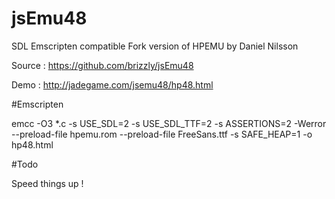 # jsEmu48
SDL Emscripten compatible Fork version of HPEMU by Daniel Nilsson


Source : https://github.com/brizzly/jsEmu48

Demo : http://jadegame.com/jsemu48/hp48.html



#Emscripten 

emcc -O3 *.c -s USE_SDL=2 -s USE_SDL_TTF=2 -s ASSERTIONS=2 -Werror --preload-file hpemu.rom --preload-file FreeSans.ttf -s SAFE_HEAP=1 -o hp48.html



#Todo

Speed things up !






